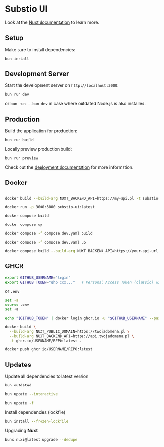 # Substio UI

Look at the [Nuxt documentation](https://nuxt.com/docs/getting-started/introduction) to learn more.

## Setup

Make sure to install dependencies:

```bash
bun install
```

## Development Server

Start the development server on `http://localhost:3000`:

```bash
bun run dev
```

or `bun run --bun dev` in case where outdated Node.js is also installed.

## Production

Build the application for production:

```bash
bun run build
```

Locally preview production build:

```bash
bun run preview
```

Check out the [deployment documentation](https://nuxt.com/docs/getting-started/deployment) for more information.

## Docker

```bash

docker build --build-arg NUXT_BACKEND_API=https://my-api.pl -t substio-ui:latest .

docker run -p 3000:3000 substio-ui:latest

```

```bash
docker compose build
```

```bash
docker compose up
```

```bash
docker compose -f compose.dev.yaml build
```

```bash
docker compose -f compose.dev.yaml up
```

```bash
docker compose build --build-arg NUXT_BACKEND_API=https://your-api-url
```

## GHCR

```bash
export GITHUB_USERNAME="login"
export GITHUB_TOKEN="ghp_xxx..."   # Personal Access Token (classic) with write:packages

```

or `.env`:

```bash
set -a
source .env
set +a

```

```bash
echo "$GITHUB_TOKEN" | docker login ghcr.io -u "$GITHUB_USERNAME" --password-stdin
```

```bash
docker build \
  --build-arg NUXT_PUBLIC_DOMAIN=https://twojadomena.pl \
  --build-arg NUXT_BACKEND_API=https://api.twojadomena.pl \
  -t ghcr.io/USERNAME/REPO:latest .

```

```bash
docker push ghcr.io/USERNAME/REPO:latest
```

## Updates

Update all dependencies to latest version

```bash
bun outdated
```

```bash
bun update --interactive
```

```bash
bun update -f
```

Install dependencies (lockfile)

```bash
bun install --frozen-lockfile
```

Upgrading **Nuxt**

```bash
bunx nuxi@latest upgrade --dedupe
```
